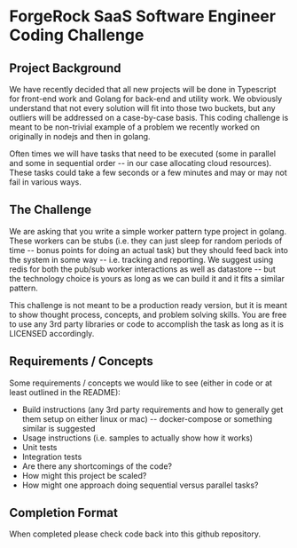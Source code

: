 # ForgeRock SaaS Software Engineer Coding Challenge

## Project Background

We have recently decided that all new projects will be done in Typescript for front-end work and Golang for back-end and utility work.  We obviously understand that not every solution will fit into those two buckets, but any outliers will be addressed on a case-by-case basis.  This coding challenge is meant to be non-trivial example of a problem we recently worked on originally in nodejs and then in golang.

Often times we will have tasks that need to be executed (some in parallel and some in sequential order -- in our case allocating cloud resources).  These tasks could take a few seconds or a few minutes and may or may not fail in various ways.

## The Challenge

We are asking that you write a simple worker pattern type project in golang.  These workers can be stubs (i.e. they can just sleep for random periods of time -- bonus points for doing an actual task) but they should feed back into the system in some way -- i.e. tracking and reporting.  We suggest using redis for both the pub/sub worker interactions as well as datastore -- but the technology choice is yours as long as we can build it and it fits a similar pattern.

This challenge is not meant to be a production ready version, but it is meant to show thought process, concepts, and problem solving skills.  You are free to use any 3rd party libraries or code to accomplish the task as long as it is LICENSED accordingly.

## Requirements / Concepts

Some requirements / concepts we would like to see (either in code or at least outlined in the README):

- Build instructions (any 3rd party requirements and how to generally get them setup on either linux or mac) -- docker-compose or something similar is suggested
- Usage instructions (i.e. samples to actually show how it works)
- Unit tests
- Integration tests
- Are there any shortcomings of the code?
- How might this project be scaled?
- How might one approach doing sequential versus parallel tasks?

## Completion Format

When completed please check code back into this github repository. 

